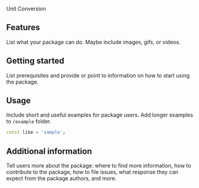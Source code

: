 Unit Conversion

## Features

List what your package can do. Maybe include images, gifs, or videos.

## Getting started

List prerequisites and provide or point to information on how to
start using the package.

## Usage

Include short and useful examples for package users. Add longer examples
to `/example` folder.

```dart
const like = 'sample';
```

## Additional information

Tell users more about the package: where to find more information, how to
contribute to the package, how to file issues, what response they can expect
from the package authors, and more.
